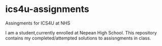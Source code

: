 # ics4u-assignments
Assingments for ICS4U at NHS

I am a student,currently enrolled at Nepean High School. This repository contains my completed/attempted solutions to assisngments in class.
